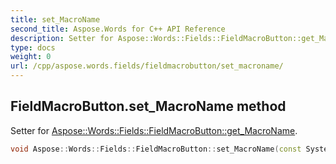 ```yaml
---
title: set_MacroName
second_title: Aspose.Words for C++ API Reference
description: Setter for Aspose::Words::Fields::FieldMacroButton::get_MacroName. 
type: docs
weight: 0
url: /cpp/aspose.words.fields/fieldmacrobutton/set_macroname/
---
```

## FieldMacroButton.set_MacroName method


Setter for [Aspose::Words::Fields::FieldMacroButton::get_MacroName](../get_macroname/).

```cpp
void Aspose::Words::Fields::FieldMacroButton::set_MacroName(const System::String &value)
```

